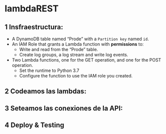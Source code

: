 # lambdaREST

## 1 Insfraestructura:

- A DynamoDB table named “Prode” with a `Partition key` named `id`.
- An IAM Role that grants a Lambda function with **permissions** to:
  - Write and read from the “Prode” table.
  - Create log groups, a log stream and write log events.
- Two Lambda functions, one for the GET operation, and one for the POST operation.
  - Set the runtime to Python 3.7
  - Configure the function to use the IAM role you created.
  
## 2 Codeamos las lambdas:

## 3 Seteamos las conexiones de la API:

## 4 Deploy & Testing

  
